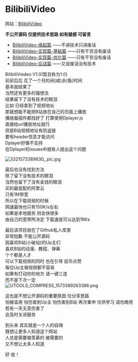 # BilibiliVideo


网站：[BilibiliVideo](http://www.wjinyu.top:233)  

**不公开源码 仅提供技术思路 如有疑惑 可留言**

- [BilibiliVideo-缘起篇](https://www.wjinyu.top:233/post/BilibiliVideo_begin/)      ——不讲技术只讲废话
- [BilibiliVideo-实现篇-基础篇](https://www.wjinyu.top:233/post/BilibiliVideo_realize/)      ——只有干货没有废话 
- [BilibiliVideo-实现篇-优化篇](https://www.wjinyu.top:233/post/BilibiliVideo_optimize/)      ——只有干货没有废话 
- [BilibiliVideo-后话篇](https://www.wjinyu.top:233/post/BilibiliVideo_last/)      ——又说废话没有技术

BilibiliViedeo  V1.0(暂且称为1.0)    
前前后后 花了一个月的闲(咸)余(鱼)时间  
基本就结束了    
当然还有更多的骚想法   
结果留下了没有技术的眼泪   
比如 已经拿到了视频地址   
那就想能不能把B站放在自己的页面上播放   
播放器插件都找好了 打算使用Dplayer.js   
直接给url播放地址就行    
但是B站视频地址有防盗链   
要有header信息才能访问  
Dplayer好像不支持   
在Dplayer的issues中就有人提出这个问题     

![3321573389630_.pic.jpg](https://i.loli.net/2019/11/10/hOsWycDubiB5q3k.jpg)

最后也没有找到方法  
除了留下没有技术的眼泪    
当然也留下了没有金钱的眼泪    
买的最低配的阿里云  
只有1M带宽   
所以在下载视频的时候   
网速最快也只有150K/s左右  
如果是本地服务  则会快很多    
由自己的宽带所决定   下载速度可以达到1M/s

最后该项目放在了Github私人库里   
非常抱歉 不能公开源码     
因喜欢B站(小破站)的Up主们   
喜欢B站的动漫、教程、弹幕   
个个都是人才   
可以下载视频的同时 也在引导 投币点赞   
每位Up主做视频都不容易  
如果有打动你的地方 请一键三连   
而不是下次一定  
![UTOOLS_COMPRESS_1573389263386.png](https://i.loli.net/2019/11/10/sYZ34NFu6CG2rJI.png)

这也是不想公开源码的重要原因  仅分享思路    
怕被滥用  怕伤害到Up主 怕伤害到B站 
再次重申 仅供学习 请勿商用  
 若有一天无意伤害了   
会及时关闭服务   

到头来 其实就是一个人的自嗨  
既想让更多人知道这个网站     
人总是需要被羡慕的 被需要的  
又不想让太多人知道  

好   收！

